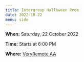```yaml
---
title: Intergroup Halloween Prom
date: 2022-10-22
menu: side
---
```


**When:** Saturday, 22 October 2022
<!--more-->

**Time:** Starts at 6:00 PM

**Where:** [VeryRemote AA](/meetings/veryremote/)
